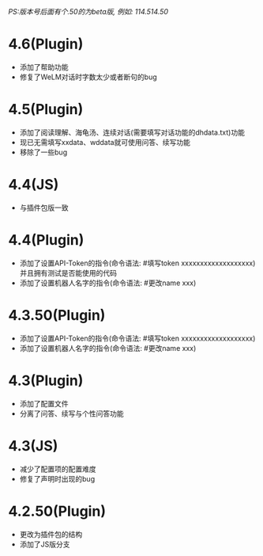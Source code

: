 _PS:版本号后面有个.50的为beta版, 例如: 114.514.50_
# 4.6(Plugin)

* 添加了帮助功能
* 修复了WeLM对话时字数太少或者断句的bug

# 4.5(Plugin)

* 添加了阅读理解、海龟汤、连续对话(需要填写对话功能的dhdata.txt)功能
* 现已无需填写xxdata、wddata就可使用问答、续写功能
* 移除了一些bug

# 4.4(JS)

* 与插件包版一致

# 4.4(Plugin)

* 添加了设置API-Token的指令(命令语法: #填写token xxxxxxxxxxxxxxxxxxx)并且拥有测试是否能使用的代码
* 添加了设置机器人名字的指令(命令语法: #更改name xxx)

# 4.3.50(Plugin)

* 添加了设置API-Token的指令(命令语法: #填写token xxxxxxxxxxxxxxxxxxx)
* 添加了设置机器人名字的指令(命令语法: #更改name xxx)

# 4.3(Plugin)

* 添加了配置文件
* 分离了问答、续写与个性问答功能

# 4.3(JS)

* 减少了配置项的配置难度
* 修复了声明时出现的bug

# 4.2.50(Plugin)

* 更改为插件包的结构
* 添加了JS版分支